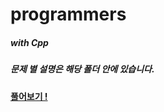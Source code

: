 # programmers
##### with *Cpp*
##### 문제 별 설명은 해당 폴더 안에 있습니다.

**[풀어보기 !](https://programmers.co.kr/learn/challenges)**
